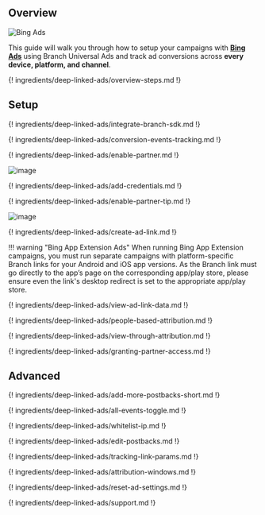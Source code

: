 ## Overview

![Bing Ads](https://cdn.branch.io/branch-assets/ad-partner-manager/386574786681131050/Bing_Ads_logo-1549588753709.png)

This guide will walk you through how to setup your campaigns with **[Bing Ads](https://bingads.microsoft.com/)** using Branch Universal Ads and track ad conversions across **every device, platform, and channel**.

{! ingredients/deep-linked-ads/overview-steps.md !}

## Setup

{! ingredients/deep-linked-ads/integrate-branch-sdk.md !}

{! ingredients/deep-linked-ads/conversion-events-tracking.md !}

{! ingredients/deep-linked-ads/enable-partner.md !}

![image](/_assets/img/pages/deep-linked-ads/bing-ads/bing-ads-enable.png)

{! ingredients/deep-linked-ads/add-credentials.md !}

{! ingredients/deep-linked-ads/enable-partner-tip.md !}

![image](/_assets/img/pages/deep-linked-ads/bing-ads/bing-ads-postbacks.png)

{! ingredients/deep-linked-ads/create-ad-link.md !}

!!! warning "Bing App Extension Ads"
	When running Bing App Extension campaigns, you must run separate campaigns with platform-specific Branch links for your Android and iOS app versions. As the Branch link must go directly to the app’s page on the corresponding app/play store, please ensure even the link's desktop redirect is set to the appropriate app/play store.

{! ingredients/deep-linked-ads/view-ad-link-data.md !}

{! ingredients/deep-linked-ads/people-based-attribution.md !}

{! ingredients/deep-linked-ads/view-through-attribution.md !}

{! ingredients/deep-linked-ads/granting-partner-access.md !}

## Advanced

{! ingredients/deep-linked-ads/add-more-postbacks-short.md !}

{! ingredients/deep-linked-ads/all-events-toggle.md !}

{! ingredients/deep-linked-ads/whitelist-ip.md !}

{! ingredients/deep-linked-ads/edit-postbacks.md !}

{! ingredients/deep-linked-ads/tracking-link-params.md !}

{! ingredients/deep-linked-ads/attribution-windows.md !}

{! ingredients/deep-linked-ads/reset-ad-settings.md !}

{! ingredients/deep-linked-ads/support.md !}
